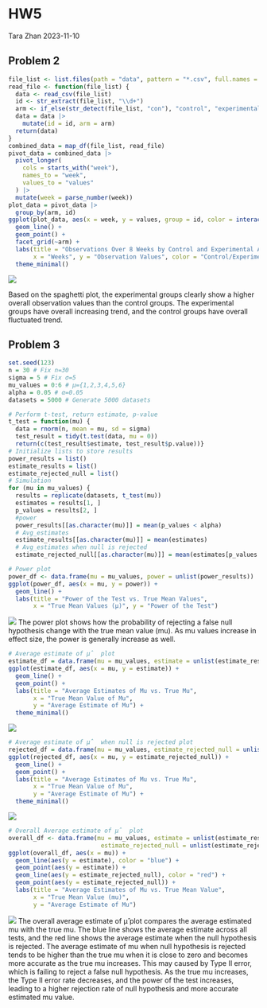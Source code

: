 HW5
================
Tara Zhan
2023-11-10

## Problem 2

``` r
file_list <- list.files(path = "data", pattern = "*.csv", full.names = TRUE)
read_file <- function(file_list) {
  data <- read_csv(file_list)
  id <- str_extract(file_list, "\\d+")
  arm <- if_else(str_detect(file_list, "con"), "control", "experimental")
  data = data |>
    mutate(id = id, arm = arm)
  return(data)
}
combined_data = map_df(file_list, read_file)
pivot_data = combined_data |>
  pivot_longer(
    cols = starts_with("week"), 
    names_to = "week", 
    values_to = "values"
  ) |>
  mutate(week = parse_number(week))
plot_data = pivot_data |>
  group_by(arm, id)
ggplot(plot_data, aes(x = week, y = values, group = id, color = interaction(arm, id))) +
  geom_line() +
  geom_point() + 
  facet_grid(~arm) +
  labs(title = "Observations Over 8 Weeks by Control and Experimental Arms",
       x = "Weeks", y = "Observation Values", color = "Control/Experimental Arms") +
  theme_minimal()
```

![](p8105_hw5_fz2377_files/figure-gfm/unnamed-chunk-1-1.png)<!-- -->

Based on the spaghetti plot, the experimental groups clearly show a
higher overall observation values than the control groups. The
experimental groups have overall increasing trend, and the control
groups have overall fluctuated trend.

## Problem 3

``` r
set.seed(123)
n = 30 # Fix n=30
sigma = 5 # Fix σ=5
mu_values = 0:6 # μ={1,2,3,4,5,6}
alpha = 0.05 # α=0.05
datasets = 5000 # Generate 5000 datasets
```

``` r
# Perform t-test, return estimate, p-value
t_test = function(mu) {
  data = rnorm(n, mean = mu, sd = sigma)
  test_result = tidy(t.test(data, mu = 0))
  return(c(test_result$estimate, test_result$p.value))}
# Initialize lists to store results
power_results = list()
estimate_results = list()
estimate_rejected_null = list()
# Simulation
for (mu in mu_values) {
  results = replicate(datasets, t_test(mu))
  estimates = results[1, ]
  p_values = results[2, ]
  #power
  power_results[[as.character(mu)]] = mean(p_values < alpha)
  # Avg_estimates
  estimate_results[[as.character(mu)]] = mean(estimates)
  # Avg_estimates when null is rejected
  estimate_rejected_null[[as.character(mu)]] = mean(estimates[p_values < alpha])}
```

``` r
# Power plot
power_df <- data.frame(mu = mu_values, power = unlist(power_results))
ggplot(power_df, aes(x = mu, y = power)) +
  geom_line() +
  labs(title = "Power of the Test vs. True Mean Values",
       x = "True Mean Values (μ)", y = "Power of the Test")
```

![](p8105_hw5_fz2377_files/figure-gfm/unnamed-chunk-4-1.png)<!-- --> The
power plot shows how the probability of rejecting a false null
hypothesis change with the true mean value (mu). As mu values increase
in effect size, the power is generally increase as well.

``` r
# Average estimate of μ̂  plot
estimate_df = data.frame(mu = mu_values, estimate = unlist(estimate_results))
ggplot(estimate_df, aes(x = mu, y = estimate)) +
  geom_line() +
  geom_point() + 
  labs(title = "Average Estimates of Mu vs. True Mu",
       x = "True Mean Value of Mu",
       y = "Average Estimate of Mu") +
  theme_minimal()
```

![](p8105_hw5_fz2377_files/figure-gfm/unnamed-chunk-5-1.png)<!-- -->

``` r
# Average estimate of μ̂  when null is rejected plot
rejected_df = data.frame(mu = mu_values, estimate_rejected_null = unlist(estimate_rejected_null))
ggplot(rejected_df, aes(x = mu, y = estimate_rejected_null)) +
  geom_line() +
  geom_point() + 
  labs(title = "Average Estimates of Mu vs. True Mu",
       x = "True Mean Value of Mu",
       y = "Average Estimate of Mu") +
  theme_minimal()
```

![](p8105_hw5_fz2377_files/figure-gfm/unnamed-chunk-5-2.png)<!-- -->

``` r
# Overall Average estimate of μ̂  plot
overall_df <- data.frame(mu = mu_values, estimate = unlist(estimate_results), 
                          estimate_rejected_null = unlist(estimate_rejected_null))
ggplot(overall_df, aes(x = mu)) +
  geom_line(aes(y = estimate), color = "blue") +
  geom_point(aes(y = estimate)) +  
  geom_line(aes(y = estimate_rejected_null), color = "red") +
  geom_point(aes(y = estimate_rejected_null)) +
  labs(title = "Average Estimates of Mu vs. True Mean Value",
       x = "True Mean Value (mu)",
       y = "Average Estimate of Mu")
```

![](p8105_hw5_fz2377_files/figure-gfm/unnamed-chunk-5-3.png)<!-- --> The
overall average estimate of μ̂ plot compares the average estimated mu
with the true mu. The blue line shows the average estimate across all
tests, and the red line shows the average estimate when the null
hypothesis is rejected. The average estimate of mu when null hypothesis
is rejected tends to be higher than the true mu when it is close to zero
and becomes more accurate as the true mu increases. This may caused by
Type II error, which is failing to reject a false null hypothesis. As
the true mu increases, the Type II error rate decreases, and the power
of the test increases, leading to a higher rejection rate of null
hypothesis and more accurate estimated mu value.
